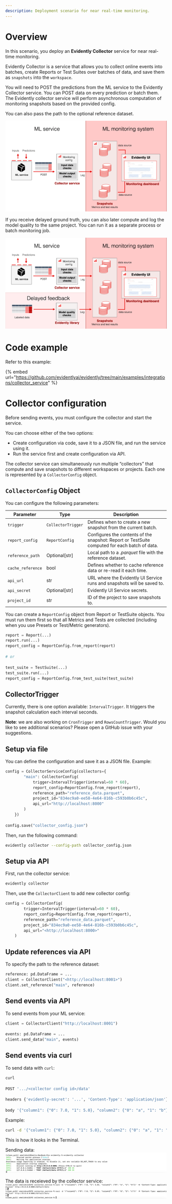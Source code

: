```yaml
---
description: Deployment scenario for near real-time monitoring.
---   
```


# Overview

In this scenario, you deploy an **Evidently Collector** service for near real-time monitoring. 

Evidently Collector is a service that allows you to collect online events into batches, create Reports or Test Suites over batches of data, and save them as `snapshots` into the `workspace`.

You will need to POST the predictions from the ML service to the Evidently Collector service. You can POST data on every prediction or batch them. The Evidently collector service will perform asynchronous computation of monitoring snapshots based on the provided config. 

You can also pass the path to the optional reference dataset. 

![](../.gitbook/assets/monitoring/monitoring_collector_min.png)

If you receive delayed ground truth, you can also later compute and log the model quality to the same project. You can run it as a separate process or batch monitoring job. 

![](../.gitbook/assets/monitoring/monitoring_collector_delayed_labels_min.png)

# Code example

Refer to this example:

{% embed url="https://github.com/evidentlyai/evidently/tree/main/examples/integrations/collector_service" %}

# Collector configuration

Before sending events, you must configure the collector and start the service. 

You can choose either of the two options:
* Create configuration via code, save it to a JSON file, and run the service using it.
* Run the service first and create configuration via API.

The collector service can simultaneously run multiple “collectors” that compute and save snapshots to different workspaces or projects. Each one is represented by a `CollectorConfig` object.

## `CollectorConfig` Object

You can configure the following parameters:

| Parameter       | Type             | Description                                                                                      |
|-----------------|------------------|--------------------------------------------------------------------------------------------------|
| `trigger`         | `CollectorTrigger`| Defines when to create a new snapshot from the current batch.                                 |
| `report_config`   | `ReportConfig`    | Configures the contents of the snapshot: Report or TestSuite computed for each batch of data. |
| `reference_path`  | Optional[str]     | Local path to a *.parquet* file with the reference dataset.                                   |
| `cache_reference` | bool              | Defines whether to cache reference data or re-read it each time.                              |
| `api_url`         | str               | URL where the Evidently UI Service runs and snapshots will be saved to.                       |
| `api_secret`      | Optional[str]     | Evidently UI Service secrets.                                                                 |
| `project_id`      | str               | ID of the project to save snapshots to.                                                       |

You can create a `ReportConfig` object from Report or TestSuite objects. You must run them first so that all Metrics and Tests are collected (including when you use Presets or Test/Metric generators).

```python
report = Report(...) 
report.run(...) 
report_config = ReportConfig.from_report(report) 

# or 

test_suite = TestSuite(...) 
test_suite.run(...) 
report_config = ReportConfig.from_test_suite(test_suite)
```

## CollectorTrigger

Currently, there is one option available: `IntervalTrigger`. It triggers the snapshot calculation each interval seconds. 

**Note**: we are also working on `CronTrigger` and `RowsCountTrigger`. Would you like to see additional scenarios? Please open a GitHub issue with your suggestions.

## Setup via file

You can define the configuration and save it as a JSON file. Example:

```python
config = CollectorServiceConfig(collectors={
        "main": CollectorConfig(
            trigger=IntervalTrigger(interval=60 * 60),
            report_config=ReportConfig.from_report(report),
            reference_path="reference_data.parquet",
            project_id="834ec9a0-ee58-4e64-816b-c593b0b6c45c",
            api_url="http://localhost:8000"
        )
    })

config.save("collector_config.json")
```

Then, run the following command:

```bash
evidently collector --config-path collector_config.json
```

## Setup via API

First, run the collector service:

```bash
evidently collector
```

Then, use the `CollectorClient` to add new collector config:

```python
config = CollectorConfig(
        trigger=IntervalTrigger(interval=60 * 60),
        report_config=ReportConfig.from_report(report),
        reference_path="reference_data.parquet",
        project_id="834ec9a0-ee58-4e64-816b-c593b0b6c45c",
        api_url="<http://localhost:8000>"
    )
```

## Update references via API

To specify the path to the reference dataset: 

```python
reference: pd.DataFrame = ...
client = CollectorClient("<http://localhost:8001>")
client.set_reference("main", reference)
```

## Send events via API

To send events from your ML service:

```python
client = CollectorClient("http://localhost:8001")

events: pd.DataFrame = ...
client.send_data("main", events)
```

## Send events via curl

To send data with `curl`:

```bash
curl 

POST '.../<collector config id>/data'

headers {'evidently-secret': '...', 'Content-Type': 'application/json'}

body '{"column1": {"0": 7.0, "1": 5.0}, "column2": {"0": "a", "1": "b"}}'
```

Example:

```bash
curl -d '{"column1": {"0": 7.0, "1": 5.0}, "column2": {"0": "a", "1": "b"}}' -H 'Content-Type: application/json' http://0.0.0.0:8001/default/data
```

This is how it looks in the Terminal. 

Sending data:
![](../.gitbook/assets/monitoring/collector_send-min.png)

The data is receieved by the collector service:
![](../.gitbook/assets/monitoring/collector_data-min.png)




